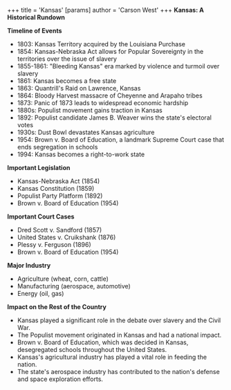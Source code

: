 +++
 title = 'Kansas'
[params]
	author = 'Carson West'
+++
**Kansas: A Historical Rundown**

**Timeline of Events**

* 1803: Kansas Territory acquired by the Louisiana Purchase
* 1854: Kansas-Nebraska Act allows for Popular Sovereignty in the territories over the issue of slavery
* 1855-1861: "Bleeding Kansas" era marked by violence and turmoil over slavery
* 1861: Kansas becomes a free state
* 1863: Quantrill's Raid on Lawrence, Kansas
* 1864: Bloody Harvest massacre of Cheyenne and Arapaho tribes
* 1873: Panic of 1873 leads to widespread economic hardship
* 1880s: Populist movement gains traction in Kansas
* 1892: Populist candidate James B. Weaver wins the state's electoral votes
* 1930s: Dust Bowl devastates Kansas agriculture
* 1954: Brown v. Board of Education, a landmark Supreme Court case that ends segregation in schools
* 1994: Kansas becomes a right-to-work state

**Important Legislation**

* Kansas-Nebraska Act (1854)
* Kansas Constitution (1859)
* Populist Party Platform (1892)
* Brown v. Board of Education (1954)

**Important Court Cases**

* Dred Scott v. Sandford (1857)
* United States v. Cruikshank (1876)
* Plessy v. Ferguson (1896)
* Brown v. Board of Education (1954)

**Major Industry**

* Agriculture (wheat, corn, cattle)
* Manufacturing (aerospace, automotive)
* Energy (oil, gas)

**Impact on the Rest of the Country**

* Kansas played a significant role in the debate over slavery and the Civil War.
* The Populist movement originated in Kansas and had a national impact.
* Brown v. Board of Education, which was decided in Kansas, desegregated schools throughout the United States.
* Kansas's agricultural industry has played a vital role in feeding the nation.
* The state's aerospace industry has contributed to the nation's defense and space exploration efforts.